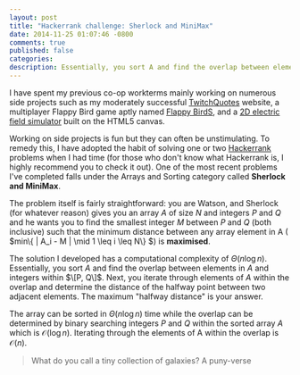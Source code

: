 ```yaml
---
layout: post
title: "Hackerrank challenge: Sherlock and MiniMax"
date: 2014-11-25 01:07:46 -0800
comments: true
published: false
categories: 
description: Essentially, you sort A and find the overlap between elements in A and integers within [P, Q]. Next, you iterate through elements of A within the overlap and determine the distance of the halfway point between two adjacent elements.
---
```


I have spent my previous co-op workterms mainly working on numerous side projects such as my moderately successful [TwitchQuotes](http://www.twitchquotes.com) website, a multiplayer Flappy Bird game aptly named [Flappy BirdS](http://www.github.com/kevinpanxc/flappy-birds), and a [2D electric field simulator](http://http://kevinpan.ca/projects/electric-field-vectors/) built on the HTML5 canvas.

Working on side projects is fun but they can often be unstimulating. To remedy this, I have adopted the habit of solving one or two [Hackerrank](http://www.hackerrank.com) problems when I had time (for those who don't know what Hackerrank is, I highly recommend you to check it out). One of the most recent problems I've completed falls under the Arrays and Sorting category called **Sherlock and MiniMax**.

The problem itself is fairly straightforward: you are Watson, and Sherlock (for whatever reason) gives you an array $A$ of size $N$ and integers $P$ and $Q$ and he wants you to find the smallest integer $M$ between $P$ and $Q$ (both inclusive) such that the minimum distance between any array element in A ( $min\\{ \| A_i - M \| \mid 1 \leq i \leq N\\} $) is **maximised**.

The solution I developed has a computational complexity of $\Theta(n \log n)$. Essentially, you sort $A$ and find the overlap between elements in $A$ and integers within $\[P, Q\]$. Next, you iterate through elements of $A$ within the overlap and determine the distance of the halfway point between two adjacent elements. The maximum "halfway distance" is your answer.

The array can be sorted in $\Theta(n \log n)$ time while the overlap can be determined by binary searching integers $P$ and $Q$ within the sorted array $A$ which is $\mathcal{O}(\log n)$. Iterating through the elements of A within the overlap is $\mathcal{O}(n)$. 

> What do you call a tiny collection of galaxies? A puny-verse